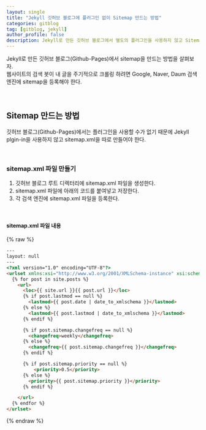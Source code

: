 ```yaml
---
layout: single
title: "Jekyll 깃허브 블로그에 플러그인 없이 Sitemap 만드는 방법"
categories: gitblog
tag: [gitblog, jekyll]
author_profile: false
description: Jekyll로 만든 깃허브 블로그에서 별도의 플러그인을 사용하지 않고 Sitemap을 만드는 방법을 살펴보겠습니다.
---
```


Jekyll로 만든 깃허브 블로그(Github-Pages)에서 sitemap을 만드는 방법을 살펴보자.  
웹사이트의 검색 봇이 내 글을 주기적으로 크롤링 하려면 Google, Naver, Daum 검색엔진에 sitemap을 등록해야 한다.
<br>
<br>
<br>





## Sitemap 만드는 방법

깃허브 블로그(Github-Pages)에서는 플러그인을 사용할 수가 없기 때문에 Jekyll plgin-in을 사용하지 않고 sitemap.xml을 따로 만들어야 한다.

<br>



### sitemap.xml 파일 만들기

1. 깃허브 블로그 루트 디렉터리에 sitemap.xml 파일을 생성한다.
2. sitemap.xml 파일에 아래의 코드를 붙여넣고 저장한다.
3. 각 검색 엔진에 sitemap.xml 파일을 등록한다.

<br>


#### sitemap.xml 파일 내용

{% raw %}
```html
---
layout: null
---
<?xml version="1.0" encoding="UTF-8"?>
<urlset xmlns:xsi="http://www.w3.org/2001/XMLSchema-instance" xsi:schemaLocation="http://www.sitemaps.org/schemas/sitemap/0.9 http://www.sitemaps.org/schemas/sitemap/0.9/sitemap.xsd" xmlns="http://www.sitemaps.org/schemas/sitemap/0.9">
  {% for post in site.posts %}
    <url>
      <loc>{{ site.url }}{{ post.url }}</loc>
      {% if post.lastmod == null %}
        <lastmod>{{ post.date | date_to_xmlschema }}</lastmod>
      {% else %}
        <lastmod>{{ post.lastmod | date_to_xmlschema }}</lastmod>
      {% endif %}

      {% if post.sitemap.changefreq == null %}
        <changefreq>weekly</changefreq>
      {% else %}
        <changefreq>{{ post.sitemap.changefreq }}</changefreq>
      {% endif %}

      {% if post.sitemap.priority == null %}
          <priority>0.5</priority>
      {% else %}
        <priority>{{ post.sitemap.priority }}</priority>
      {% endif %}

    </url>
  {% endfor %}
</urlset>
```
{% endraw %}
